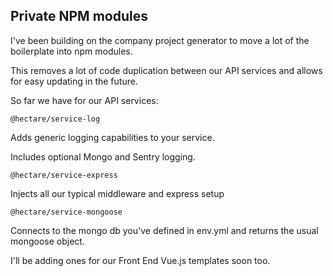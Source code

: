 ## Private NPM modules

I've been building on the company project generator to move a lot of the boilerplate into npm modules. 

This removes a lot of code duplication between our API services and allows for easy updating in the future.

So far we have for our API services:

`@hectare/service-log`

Adds generic logging capabilities to your service.

Includes optional Mongo and Sentry logging.



`@hectare/service-express`

Injects all our typical middleware and express setup



`@hectare/service-mongoose`

Connects to the mongo db you've defined in env.yml and returns the usual mongoose object.

I'll be adding ones for our Front End Vue.js templates soon too.
